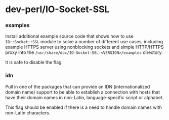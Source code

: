 # dev-perl/IO-Socket-SSL

### examples
Install additional example source code that shows how to use `IO::Socket::SSL` module to solve a number of different use cases, including example HTTPS server using nonblocking sockets and simple HTTP/HTTPS proxy into the `/usr/share/doc/IO-Socket-SSL-<VERSION>/examples` directory.

It is safe to disable the flag.

### idn
Pull in one of the packages that can provide an IDN (internationalized domain name) support to be able to establish a connection with hosts that have their domain names in non-Latin, language-specific script or alphabet.

This flag should be enabled if there is a need to handle domain names with non-Latin characters.
